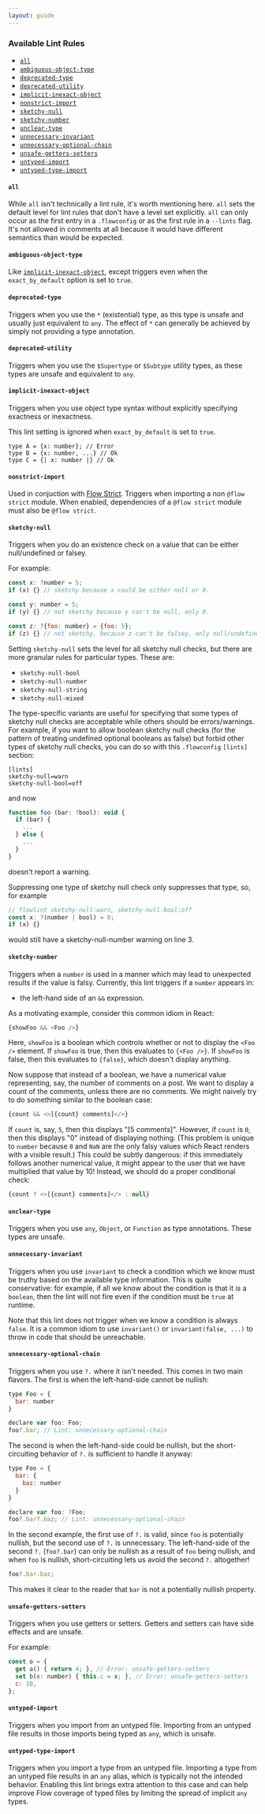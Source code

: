 ```yaml
---
layout: guide
---
```


### Available Lint Rules <a class="toc" id="toc-available-lint-rules" href="#toc-available-lint-rules"></a>

* [`all`](#toc-all)
* [`ambiguous-object-type`](#toc-ambiguous-object-type)
* [`deprecated-type`](#toc-deprecated-type)
* [`deprecated-utility`](#toc-deprecated-utility)
* [`implicit-inexact-object`](#toc-implicit-inexact-object)
* [`nonstrict-import`](#toc-nonstrict-import)
* [`sketchy-null`](#toc-sketchy-null)
* [`sketchy-number`](#toc-sketchy-number)
* [`unclear-type`](#toc-unclear-type)
* [`unnecessary-invariant`](#toc-unnecessary-invariant)
* [`unnecessary-optional-chain`](#toc-unnecessary-optional-chain)
* [`unsafe-getters-setters`](#toc-unsafe-getters-setters)
* [`untyped-import`](#toc-untyped-import)
* [`untyped-type-import`](#toc-untyped-type-import)

#### `all` <a class="toc" id="toc-all" href="#toc-all"></a>
While `all` isn't technically a lint rule, it's worth mentioning here. `all` sets the default
level for lint rules that don't have a level set explicitly. `all` can only
occur as the first entry in a `.flowconfig` or as the first rule in a `--lints`
flag. It's not allowed in comments at all because it would have different
semantics than would be expected.

#### `ambiguous-object-type` <a class="toc" id="toc-ambiguous-object-type" href="#toc-ambiguous-object-type"></a>
Like [`implicit-inexact-object`](#toc-implicit-inexact-object), except triggers even when the `exact_by_default` option is set to `true`.

#### `deprecated-type` <a class="toc" id="toc-deprecated-type" href="#toc-deprecated-type"></a>
Triggers when you use the `*` (existential) type, as this type is unsafe and usually just equivalent to `any`.
The effect of `*` can generally be achieved by simply not providing a type annotation.

#### `deprecated-utility` <a class="toc" id="toc-deprecated-utility" href="#toc-deprecated-utility"></a>
Triggers when you use the `$Supertype` or `$Subtype` utility types, as these types are
unsafe and equivalent to `any`.

#### `implicit-inexact-object` <a class="toc" id="toc-implicit-inexact-object" href="#toc-implicit-inexact-object"></a>
Triggers when you use object type syntax without explicitly specifying exactness or inexactness.

This lint setting is ignored when `exact_by_default` is set to `true`.

```
type A = {x: number}; // Error
type B = {x: number, ...} // Ok
type C = {| x: number |} // Ok
```

#### `nonstrict-import` <a class="toc" id="toc-nonstrict-import" href="#toc-nonstrict-import"></a>
Used in conjuction with [Flow Strict](../../strict/). Triggers when importing a non `@flow strict` module. When enabled, dependencies of a `@flow strict` module must also be `@flow strict`.

#### `sketchy-null` <a class="toc" id="toc-sketchy-null" href="#toc-sketchy-null"></a>
Triggers when you do an existence check on a value that can be either null/undefined or falsey.

For example:
```js
const x: ?number = 5;
if (x) {} // sketchy because x could be either null or 0.

const y: number = 5;
if (y) {} // not sketchy because y can't be null, only 0.

const z: ?{foo: number} = {foo: 5};
if (z) {} // not sketchy, because z can't be falsey, only null/undefined.
```

Setting `sketchy-null` sets the level for all sketchy null checks, but there are more granular rules for particular types. These are:
* `sketchy-null-bool`
* `sketchy-null-number`
* `sketchy-null-string`
* `sketchy-null-mixed`

The type-specific variants are useful for specifying that some types of sketchy null checks are acceptable while others should be errors/warnings. For example, if you want to allow boolean sketchy null checks (for the pattern of treating undefined optional booleans as false) but forbid other types of sketchy null checks, you can do so with this `.flowconfig` `[lints]` section:
```
[lints]
sketchy-null=warn
sketchy-null-bool=off
```
and now
```js
function foo (bar: ?bool): void {
  if (bar) {
    ...
  } else {
    ...
  }
}
```
doesn't report a warning.

Suppressing one type of sketchy null check only suppresses that type, so, for example
```js
// flowlint sketchy-null:warn, sketchy-null-bool:off
const x: ?(number | bool) = 0;
if (x) {}
```
would still have a sketchy-null-number warning on line 3.

#### `sketchy-number` <a class="toc" id="toc-sketchy-number" href="#toc-sketchy-number"></a>
Triggers when a `number` is used in a manner which may lead to unexpected results if the value is falsy.
Currently, this lint triggers if a `number` appears in:
* the left-hand side of an `&&` expression.

As a motivating example, consider this common idiom in React:

```js
{showFoo && <Foo />}
```

Here, `showFoo` is a boolean which controls whether or not to display the `<Foo />` element. If `showFoo` is true, then this evaluates to `{<Foo />}`. If `showFoo` is false, then this evaluates to `{false}`, which doesn't display anything.

Now suppose that instead of a boolean, we have a numerical value representing, say, the number of comments on a post. We want to display a count of the comments, unless there are no comments. We might naively try to do something similar to the boolean case:

```js
{count && <>[{count} comments]</>}
```

If `count` is, say, `5`, then this displays "[5 comments]". However, if `count` is `0`, then this displays "0" instead of displaying nothing. (This problem is unique to `number` because `0` and `NaN` are the only falsy values which React renders with a visible result.) This could be subtly dangerous: if this immediately follows another numerical value, it might appear to the user that we have multiplied that value by 10! Instead, we should do a proper conditional check:

```js
{count ? <>[{count} comments]</> : null}
```

#### `unclear-type` <a class="toc" id="toc-unclear-type" href="#toc-unclear-type"></a>
Triggers when you use `any`, `Object`, or `Function` as type annotations. These
types are unsafe.

#### `unnecessary-invariant` <a class="toc" id="toc-unnecessary-invariant" href="#toc-unnecessary-invariant"></a>
Triggers when you use `invariant` to check a condition which we know must be truthy based on the available type information. This is quite conservative: for example, if all we know about the condition is that it is a `boolean`, then the lint will not fire even if the condition must be `true` at runtime.

Note that this lint does not trigger when we know a condition is always `false`. It is a common idiom to use `invariant()` or `invariant(false, ...)` to throw in code that should be unreachable.

#### `unnecessary-optional-chain` <a class="toc" id="toc-unnecessary-optional-chain" href="#toc-unnecessary-optional-chain"></a>

Triggers when you use `?.` where it isn't needed. This comes in two main flavors. The first is when the left-hand-side cannot be nullish:

```js
type Foo = {
  bar: number
}

declare var foo: Foo;
foo?.bar; // Lint: unnecessary-optional-chain
```

The second is when the left-hand-side could be nullish, but the short-circuiting behavior of `?.` is sufficient to handle it anyway:

```js
type Foo = {
  bar: {
    baz: number
  }
}

declare var foo: ?Foo;
foo?.bar?.baz; // Lint: unnecessary-optional-chain
```

In the second example, the first use of `?.` is valid, since `foo` is potentially nullish, but the second use of `?.` is unnecessary. The left-hand-side of the second `?.` (`foo?.bar`) can only be nullish as a result of `foo` being nullish, and when `foo` is nullish, short-circuiting lets us avoid the second `?.` altogether!

```js
foo?.bar.baz;
```

This makes it clear to the reader that `bar` is not a potentially nullish property.

#### `unsafe-getters-setters` <a class="toc" id="toc-unsafe-getters-setters" href="#toc-unsafe-getters-setters"></a>
Triggers when you use getters or setters. Getters and setters can have side
effects and are unsafe.

For example:

```js
const o = {
  get a() { return 4; }, // Error: unsafe-getters-setters
  set b(x: number) { this.c = x; }, // Error: unsafe-getters-setters
  c: 10,
};
```

#### `untyped-import` <a class="toc" id="toc-untyped-import" href="#toc-untyped-import"></a>
Triggers when you import from an untyped file. Importing from an untyped file
results in those imports being typed as `any`, which is unsafe.

#### `untyped-type-import` <a class="toc" id="toc-untyped-type-import" href="#toc-untyped-type-import"></a>
Triggers when you import a type from an untyped file. Importing a type from an
untyped file results in an `any` alias, which is typically not the intended behavior.
Enabling this lint brings extra attention to this case and can help improve Flow
coverage of typed files by limiting the spread of implicit `any` types.
